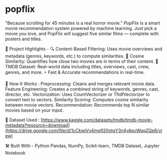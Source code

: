# popflix
"Because scrolling for 45 minutes is a real horror movie."
*PopFlix* is a smart movie recommendation system powered by machine learning. Just pick a movie you love, and PopFlix will suggest five similar films — complete with posters and titles.

📌 Project Highlights -
🔍 Content-Based Filtering: Uses movie overviews and metadata (genres, keywords, etc.) to compute similarities.
📐 Cosine Similarity: Quantifies how close two movies are in terms of their content.
🎥 TMDB Dataset: Real-world data including titles, overviews, cast, crew, genres, and more.
⚡ Fast & Accurate recommendations in real-time.

🧠 How It Works :
Preprocessing: Cleans and merges relevant movie data.
Feature Engineering: Creates a combined string of keywords, genres, cast, director, etc.
Vectorization: Uses CountVectorizer or TfidfVectorizer to convert text to vectors.
Similarity Scoring: Computes cosine similarity between movie vectors.
Recommendation: Recommends top N similar movies based on your input.

📁 Dataset Used : [https://www.kaggle.com/datasets/tmdb/tmdb-movie-metadata?resource=download](https://drive.google.com/file/d/1cCkwiVv4mgfl20ntgY3n4yApcWqqZQe6/view)

🛠 Built With -
Python 
Pandas, NumPy,
Scikit-learn,
TMDB Dataset,
Jupyter Notebook



